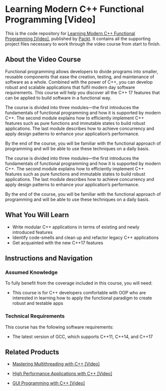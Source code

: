 # Learning Modern C++ Functional Programming [Video]
This is the code repository for [Learning Modern C++ Functional Programming [Video]](https://www.packtpub.com/application-development/learning-modern-c-functional-programming-video?utm_source=github&utm_medium=repository&utm_campaign=9781789348859), published by [Packt](https://www.packtpub.com/?utm_source=github). It contains all the supporting project files necessary to work through the video course from start to finish.
## About the Video Course
Functional programming allows developers to divide programs into smaller, reusable components that ease the creation, testing, and maintenance of software as a whole. Combined with the power of C++, you can develop robust and scalable applications that fulfil modern day software requirements. This course will help you discover all the C++ 17 features that can be applied to build software in a functional way.

The course is divided into three modules—the first introduces the fundamentals of functional programming and how it is supported by modern C++. The second module explains how to efficiently implement C++ features such as pure functions and immutable states to build robust applications. The last module describes how to achieve concurrency and apply design patterns to enhance your application’s performance.

By the end of the course, you will be familiar with the functional approach of programming and will be able to use these techniques on a daily basis.

The course is divided into three modules—the first introduces the fundamentals of functional programming and how it is supported by modern C++. The second module explains how to efficiently implement C++ features such as pure functions and immutable states to build robust applications. The last module describes how to achieve concurrency and apply design patterns to enhance your application’s performance.

By the end of the course, you will be familiar with the functional approach of programming and will be able to use these techniques on a daily basis.

<H2>What You Will Learn</H2>
<DIV class=book-info-will-learn-text>
<UL>
<LI>Write modular C++ applications in terms of existing and newly introduced features 
<LI>Identify code-smells and clean up and refactor legacy C++ applications 
<LI>Get acquainted with the new C++17 features 
</LI></UL></DIV>

## Instructions and Navigation
### Assumed Knowledge
To fully benefit from the coverage included in this course, you will need:<br/>
<UL><LI>This course is for C++ developers comfortable with OOP who are interested in learning how to apply the functional paradigm to create robust and testable apps</LI></UL>

### Technical Requirements
This course has the following software requirements:<br/>
<UL><LI>The latest version of GCC, which supports C++11, C++14, and C++17</UL></LI>

## Related Products
* [Mastering Multithreading with C++ [Video]](https://www.packtpub.com/application-development/mastering-multithreading-c-video?utm_source=github&utm_medium=repository&utm_campaign=9781788836210)

* [High Performance Applications with C++ [Video]](https://www.packtpub.com/application-development/high-performance-applications-c-video?utm_source=github&utm_medium=repository&utm_campaign=9781789136869)

* [GUI Programming with C++ [Video]](https://www.packtpub.com/application-development/gui-programming-c-video?utm_source=github&utm_medium=repository&utm_campaign=9781789139464)

